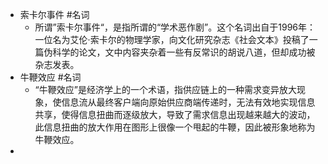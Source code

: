 - 索卡尔事件 #名词
	- 所谓”索卡尔事件“，是指所谓的“学术恶作剧”。这个名词出自于1996年：一位名为艾伦·索卡尔的物理学家，向文化研究杂志《社会文本》投稿了一篇伪科学的论文，文中内容夹杂着一些有反常识的胡说八道，但却成功被杂志发表。
- 牛鞭效应 #名词
	- “牛鞭效应”是经济学上的一个术语，指供应链上的一种需求变异放大现象，使信息流从最终客户端向原始供应商端传递时，无法有效地实现信息共享，使得信息扭曲而逐级放大，导致了需求信息出现越来越大的波动，此信息扭曲的放大作用在图形上很像一个甩起的牛鞭，因此被形象地称为牛鞭效应。
-